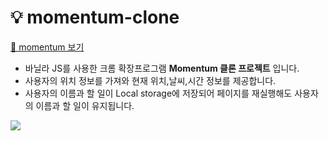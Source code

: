 # 💡 momentum-clone

[👀 momentum 보기]()

- 바닐라 JS를 사용한 크롬 확장프로그램 **Momentum 클론 프로젝트** 입니다.
- 사용자의 위치 정보를 가져와 현재 위치,날씨,시간 정보를 제공합니다.
- 사용자의 이름과 할 일이 Local storage에 저장되어 페이지를 재실행해도 사용자의 이름과 할 일이 유지됩니다.

<img src="https://user-images.githubusercontent.com/100072487/206429171-48000a26-bec3-41db-ab48-cc72cb4017d5.gif">
